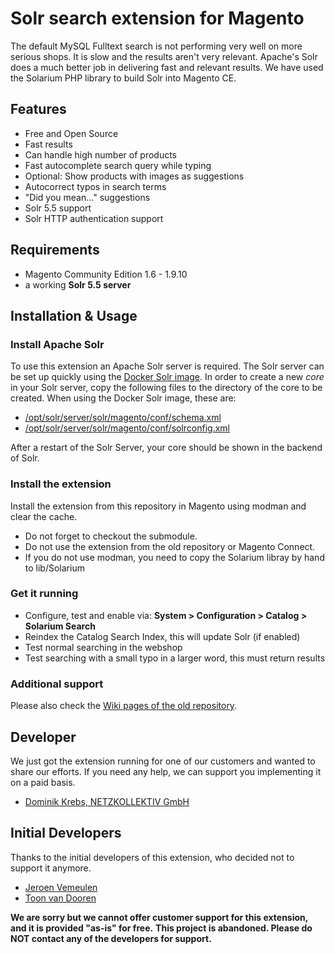 Solr search extension for Magento
================

The default MySQL Fulltext search is not performing very well on more serious shops. It is slow and the results aren't very relevant. Apache's Solr does a much better job in delivering fast and relevant results. We have used the Solarium PHP library to build Solr into Magento CE.

## Features

  * Free and Open Source
  * Fast results
  * Can handle high number of products
  * Fast autocomplete search query while typing
  * Optional: Show products with images as suggestions
  * Autocorrect typos in search terms
  * "Did you mean..." suggestions
  * Solr 5.5 support
  * Solr HTTP authentication support

## Requirements

  * Magento Community Edition 1.6 - 1.9.10
  * a working **Solr 5.5 server**

## Installation & Usage

### Install Apache Solr

To use this extension an Apache Solr server is required. The Solr server can be set up quickly using the [Docker Solr image](docker-solr/docker-solr).
In order to create a new *core* in your Solr server, copy the following files to the directory of the core to be created. When using the Docker Solr image, these are:

* [/opt/solr/server/solr/magento/conf/schema.xml](solr/conf/schema.xml)
* [/opt/solr/server/solr/magento/conf/solrconfig.xml](solr/conf/solrconfig.xml)

After a restart of the Solr Server, your core should be shown in the backend of Solr.

### Install the extension

Install the extension from this repository in Magento using modman and clear the cache. 

* Do not forget to checkout the submodule.
* Do not use the extension from the old repository or Magento Connect.
* If you do not use modman, you need to copy the Solarium libray by hand to lib/Solarium

### Get it running

* Configure, test and enable via: **System > Configuration > Catalog > Solarium Search**
* Reindex the Catalog Search Index, this will update Solr (if enabled)
* Test normal searching in the webshop
* Test searching with a small typo in a larger word, this must return results

### Additional support

Please also check the [Wiki pages of the old repository](https://github.com/jeroenvermeulen/magento-solarium/wiki).


## Developer

We just got the extension running for one of our customers and wanted to share our efforts. 
If you need any help, we can support you implementing it on a paid basis.

  * [Dominik Krebs, NETZKOLLEKTIV GmbH](http://netzkollektiv.com)

## Initial Developers

Thanks to the initial developers of this extension, who decided not to support it anymore.

  * [Jeroen Vemeulen](http://www.jeroenvermeulen.eu/)
  * [Toon van Dooren](http://www.magentocommerce.com/certification/directory/dev/172433/)

**We are sorry but we cannot offer customer support for this extension, and it is provided "as-is" for free.**
**This project is abandoned. Please do NOT contact any of the developers for support.**
